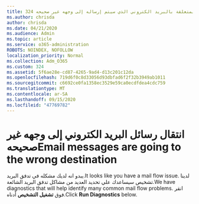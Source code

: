 ```yaml
---
title: 324 المشاكل المتعلقة بالبريد الكتروني الذي سيتم إرساله إلى وجهه غير صحيحه
ms.author: chrisda
author: chrisda
ms.date: 04/21/2020
ms.audience: Admin
ms.topic: article
ms.service: o365-administration
ROBOTS: NOINDEX, NOFOLLOW
localization_priority: Normal
ms.collection: Adm_O365
ms.custom: 324
ms.assetid: 5f6ae28e-cd87-4265-9ad4-d13c201c12da
ms.openlocfilehash: 719d6f0c8d33056d93dbfad6f2f32b3949ab1011
ms.sourcegitcommit: c6692ce0fa1358ec3529e59ca0ecdfdea4cdc759
ms.translationtype: MT
ms.contentlocale: ar-SA
ms.lasthandoff: 09/15/2020
ms.locfileid: "47769782"
---
```

# <a name="email-messages-are-going-to-the-wrong-destination"></a><span data-ttu-id="7718b-102">انتقال رسائل البريد الكتروني إلى وجهه غير صحيحه</span><span class="sxs-lookup"><span data-stu-id="7718b-102">Email messages are going to the wrong destination</span></span>

<span data-ttu-id="7718b-103">يبدو انه لديك مشكله في تدفق البريد.</span><span class="sxs-lookup"><span data-stu-id="7718b-103">It looks like you have a mail flow issue.</span></span> <span data-ttu-id="7718b-104">لدينا تشخيص سيساعدك علي تحديد العديد من مشاكل تدفق البريد الشائعة.</span><span class="sxs-lookup"><span data-stu-id="7718b-104">We have diagnostics that will help identify many common mail flow problems.</span></span> <span data-ttu-id="7718b-105">انقر فوق **تشغيل التشخيص** أدناه.</span><span class="sxs-lookup"><span data-stu-id="7718b-105">Click **Run Diagnostics** below.</span></span>

